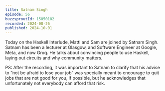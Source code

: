 ```yaml
---
title: Satnam Singh
episode: 56
buzzsproutId: 15850182
recorded: 2024-08-26
published: 2024-10-01
---
```

Today on the Haskell Interlude, Matti and Sam are joined by Satnam Singh. Satnam has been a lecturer at Glasgow, and Software Engineer at Google, Meta, and now Groq. He talks about convincing people to use Haskell, laying out circuits and why community matters.

PS: After the recording, it was important to Satnam to clarify that his advise to “not be afraid to lose your job” was specially meant to encourage to quit jobs that are not good for you, if possible, but he acknowledges that unfortunately not everybody can afford that risk.
